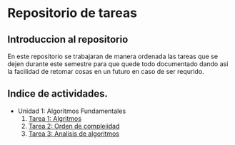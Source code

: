 # Repositorio de tareas

## Introduccion al repositorio
En este repositorio se trabajaran de manera ordenada las tareas que se dejen durante este semestre para que quede todo documentado dando asi la facilidad de retomar cosas en un futuro en caso de ser requrido.

## Indice de actividades.
- Unidad 1: Algoritmos Fundamentales
    1. [Tarea 1: Algritmos](https://github.com/Arsenal2801/AlgoritmosYEstructuradeDatos/blob/main/Tarea1/Algoritmos.c)
    2. [Tarea 2: Orden de complejidad](./Tarea2/Tarea2.md)
    3. [Tarea 3: Analisis de algoritmos](./Tarea3/Tarea3.md)